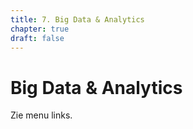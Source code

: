 ```yaml
---
title: 7. Big Data & Analytics
chapter: true
draft: false
---
```


# Big Data & Analytics

Zie menu links.

